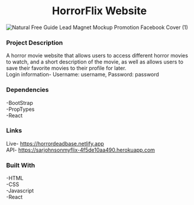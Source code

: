 # <h1 align="center">HorrorFlix Website</h1>
![Natural Free Guide Lead Magnet Mockup Promotion Facebook Cover (1)](https://github.com/SarJohnson/myFlix-client/assets/133914581/bd432417-5e4c-4406-815f-490cff923f37)
 ### Project Description
A horror movie website that allows users to access different horror movies to watch, and a short description of the movie, as well as allows users to save their favorite movies to their profile for later.
</br>
Login information- Username: username, Password: password
### Dependencies
-BootStrap
</br>
-PropTypes
</br>
-React
### Links
Live- https://horrordeadbase.netlify.app
</br>
API- https://sarjohnsonmyflix-4f5de10aa490.herokuapp.com
### Built With
-HTML
</br>
-CSS
</br>
-Javascript
</br>
-React
